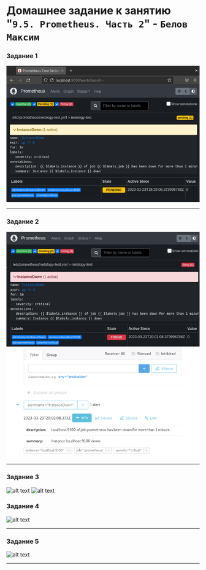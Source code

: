 # Домашнее задание к занятию "`9.5. Prometheus. Часть 2`" - `Белов Максим`


### Задание 1

![alt text](https://github.com/Maxterx10/9-05-Prometheus/blob/main/9-05-1.png)

---

### Задание 2

![alt text](https://github.com/Maxterx10/9-05-Prometheus/blob/main/9-05-2.png)
![alt text](https://github.com/Maxterx10/9-05-Prometheus/blob/main/9-05-2.2.png)

---

### Задание 3

![alt text]()
![alt text]()

### Задание 4

![alt text]()

---

### Задание 5

![alt text]()

---

